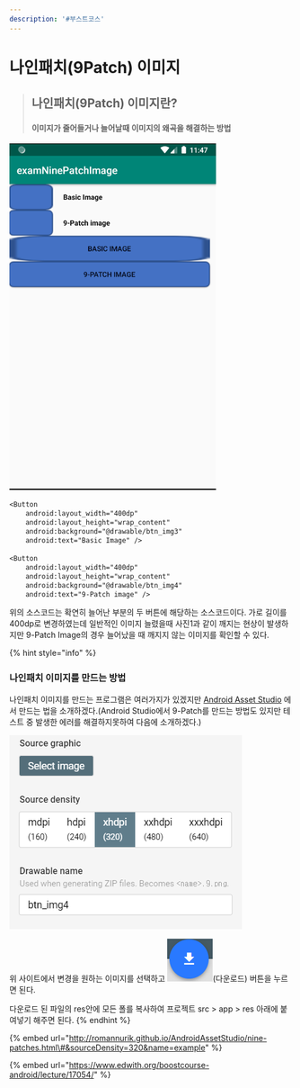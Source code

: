 ```yaml
---
description: '#부스트코스'
---
```


# 나인패치\(9Patch\) 이미지

> ## **나인패치\(9Patch\) 이미지란?** 
>
> #### 이미지가 줄어들거나 늘어날때 이미지의 왜곡을 해결하는 방법

![&#xC0AC;&#xC9C4;1 - 9Patch](../.gitbook/assets/image%20%2815%29.png)

```text
<Button
    android:layout_width="400dp"
    android:layout_height="wrap_content"
    android:background="@drawable/btn_img3"
    android:text="Basic Image" />

<Button
    android:layout_width="400dp"
    android:layout_height="wrap_content"
    android:background="@drawable/btn_img4"
    android:text="9-Patch image" />
```

위의 소스코드는 확연히 늘어난 부분의 두 버튼에 해당하는 소스코드이다. 가로 길이를 400dp로 변경하였는데 일반적인 이미지 늘렸을때 사진1과 같이 깨지는 현상이 발생하지만 9-Patch Image의 경우 늘어났을 때 깨지지 않는 이미지를 확인할 수 있다.

{% hint style="info" %}
### **나인패치 이미지를 만드는 방법**

나인패치 이미지를 만드는 프로그램은 여러가지가 있겠지만 [Android Asset Studio](http://romannurik.github.io/AndroidAssetStudio/nine-patches.html#&sourceDensity=320&name=example) 에서 만드는 법을 소개하겠다.\(Android Studio에서 9-Patch를 만드는 방법도 있지만 테스트 중 발생한 에러를 해결하지못하여 다음에 소개하겠다.\)

![&#xC0AC;&#xC9C4; &#xBD88;&#xB7EC;&#xC624;&#xAE30;](../.gitbook/assets/image%20%281%29.png)

위 사이트에서 변경을 원하는 이미지를 선택하고 ![](../.gitbook/assets/image%20%288%29.png)\(다운로드\) 버튼을 누르면 된다.

다운로드 된 파일의 res안에 모든 폴를 복사하여 프로젝트 src &gt; app &gt; res 아래에 붙여넣기 해주면 된다. 
{% endhint %}

{% embed url="http://romannurik.github.io/AndroidAssetStudio/nine-patches.html\#&sourceDensity=320&name=example" %}

{% embed url="https://www.edwith.org/boostcourse-android/lecture/17054/" %}

